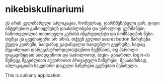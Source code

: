 # nikebiskulinariumi

ეს არის კულინარული აპლიკაცია, რომელსაც, დარწმუნებული ვარ, დიდი ინტერესით გამოიყენებენ დიასახლისები და უბრალოდ გურმანები. ჩამოთვლილია თითოეული კერძის ინგრედიენტი და მომზადების წესი. თუმცა ეს ყველაფერი არ არის. თქვენ გელით secret button მარცხენა ქვედა კუთხეში, საიდანაც გადახვალთ საიდუმლო გვერდზე, სადაც შეგიძლიათ დარეგისტრირდეთ(აქაუნთი შექმნათ), თუ პაროლი დაგავიწყდათ აღადგინოთ და საბოლოოდ, login- გაიაროთ. login-ის შემდეგ შეგიძლიათ ატვირთოთ პრივატული ნაწერები. შესაბამისად, აპლიკაციაში საკუთარი დაცული ნაწერები გექნებათ შენახული.

This is culinary application. 
